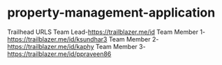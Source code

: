 # property-management-application
Trailhead URLS 
Team Lead-https://trailblazer.me/id
Team Member 1-https://trailblazer.me/id/ksundhar3
Team Member 2-https://trailblazer.me/id/kaphy
Team Member 3-https://trailblazer.me/id/ppraveen86
